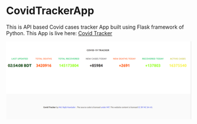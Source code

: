 # CovidTrackerApp
This is API based Covid cases tracker App built using Flask framework of Python. This App is live here: <a href="https://covid19trackerbyrajib.herokuapp.com/"> Covid Tracker </a>

<img src = "sample.png"> 
